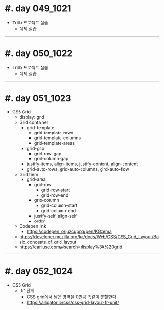 #. day 049_1021
===============
* Trillo 프로젝트 실습
    * 예제 실습

------------------------------------------
#. day 050_1022
===============
* Trillo 프로젝트 실습
    * 예제 실습

------------------------------------------
#. day 051_1023
===============
* CSS Grid
    * display: grid
    * Grid container
        * grid-template
            * grid-template-rows
            * grid-template-columns
            * grid-template-areas
        * grid-gap
            * grid-row-gap
            * grid-column-gap
        * justify-items, align-items, justify-content, align-content
        * grid-auto-rows, grid-auto-columns, gird-auto-flow
    * Grid tiem
        * grid-area
            * grid-row
                * grid-row-start
                * grid-row-end
            * grid-column
                * grid-column-start
                * grid-column-end
            * justify-self, align-self
            * order
    * Codepen link
        * https://codepen.io/juzcuppq/pen/KGxema
    * https://developer.mozilla.org/ko/docs/Web/CSS/CSS_Grid_Layout/Basic_concepts_of_grid_layout
    * https://caniuse.com/#search=display%3A%20grid

------------------------------------------
#. day 052_1024
===============
* CSS Grid
    * 'fr' 단위
        * CSS grid에서 남은 영역을 0만큼 똑같이 분할한다
        * https://alligator.io/css/css-grid-layout-fr-unit/
